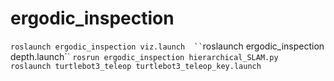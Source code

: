 # ergodic_inspection


``` roslaunch ergodic_inspection viz.launch  ``
```roslaunch ergodic_inspection depth.launch``
```rosrun ergodic_inspection hierarchical_SLAM.py```  
```roslaunch turtlebot3_teleop turtlebot3_teleop_key.launch```
